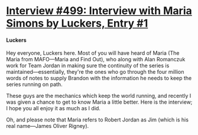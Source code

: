 # [Interview #499: Interview with Maria Simons by Luckers, Entry #1](https://www.theoryland.com/intvmain.php?i=499#1)

#### Luckers

Hey everyone, Luckers here. Most of you will have heard of Maria (The Maria from MAFO—Maria and Find Out), who along with Alan Romanczuk work for Team Jordan in making sure the continuity of the series is maintained—essentially, they're the ones who go through the four million words of notes to supply Brandon with the information he needs to keep the series running on path.

These guys are the mechanics which keep the world running, and recently I was given a chance to get to know Maria a little better. Here is the interview; I hope you all enjoy it as much as I did.

Oh, and please note that Maria refers to Robert Jordan as Jim (which is his real name—James Oliver Rigney).

